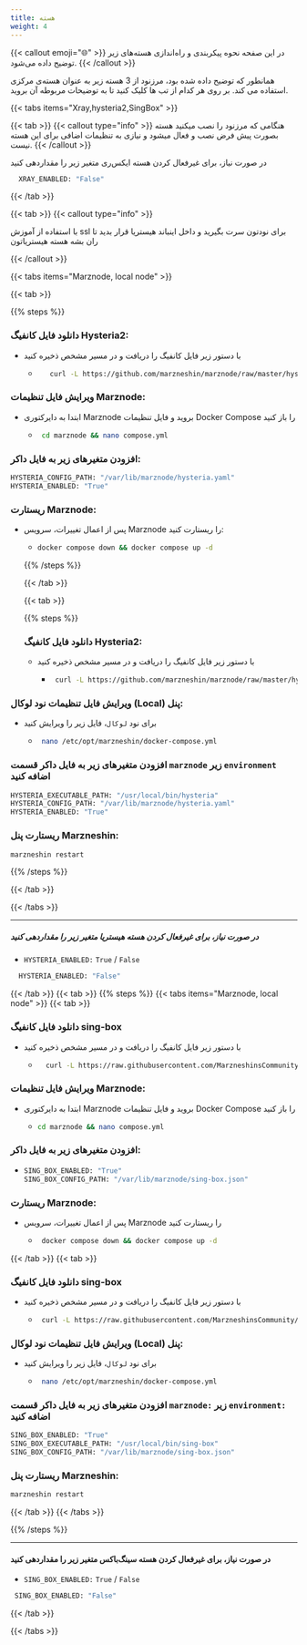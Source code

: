 ```yaml
---
title: هسته
weight: 4
---
```


{{< callout emoji="🌐" >}}
 در این صفحه نحوه پیکربندی و راه‌اندازی هسته‌های زیر توضیح داده می‌شود.
{{< /callout >}}

همانطور که توضیح داده شده بود، مرزنود از 3 هسته زیر به عنوان هسته‌ی مرکزی استفاده می کند.
بر روی هر کدام از تب ها کلیک کنید تا به توضیحات مربوطه آن بروید.

{{< tabs items="Xray,hysteria2,SingBox" >}}

{{< tab >}}
{{< callout type="info" >}}
  هنگامی که مرزنود را نصب میکنید هسته  بصورت پیش فرض نصب و فعال میشود و نیازی به تنظیمات اضافی برای این هسته نیست.
{{< /callout >}}


در صورت نیاز، برای غیرفعال کردن هسته ایکس‌ری متغیر زیر را مقداردهی کنید 

```bash
  XRAY_ENABLED: "False"
  ```
  {{< /tab >}}

  {{< tab >}}
{{< callout type="info" >}}

با استفاده از آموزش ssl برای نودتون سرت بگیرید و داخل اینباند هیستریا قرار بدید تا ران بشه هسته هیستریاتون

{{< /callout >}}

{{< tabs items="Marznode, local node" >}}

 {{< tab >}}

 {{% steps %}}

### دانلود فایل کانفیگ Hysteria2:
*  با دستور زیر فایل کانفیگ را دریافت و در مسیر مشخص ذخیره کنید
    - ```bash
         curl -L https://github.com/marzneshin/marznode/raw/master/hysteria.yaml > /var/lib/marznode/hysteria.yaml
       ```
### ویرایش فایل تنظیمات Marznode:
* ابتدا به دایرکتوری Marznode بروید و فایل تنظیمات Docker Compose را باز کنید
    - ```bash
       cd marznode && nano compose.yml
        ```

### افزودن متغیرهای زیر به فایل داکر:

  ```bash
HYSTERIA_CONFIG_PATH: "/var/lib/marznode/hysteria.yaml"  
HYSTERIA_ENABLED: "True"  
 ```

### ریستارت Marznode:
* پس از اعمال تغییرات، سرویس Marznode را ریستارت کنید:

    - ```bash
      docker compose down && docker compose up -d
      ```


  {{% /steps %}}

  {{< /tab >}}

  {{< tab >}}

  {{% steps %}}

  ### دانلود فایل کانفیگ Hysteria2:
  *  با دستور زیر فایل کانفیگ را دریافت و در مسیر مشخص ذخیره کنید
      - ```bash
         curl -L https://github.com/marzneshin/marznode/raw/master/hysteria.yaml > /var/lib/marznode/hysteria.yaml
          ```
  
### ویرایش فایل تنظیمات نود لوکال (Local) پنل:
* برای نود `لوکال`، فایل زیر را ویرایش کنید

    - ```bash
       nano /etc/opt/marzneshin/docker-compose.yml
        ```
### افزودن متغیرهای زیر به فایل داکر قسمت `marznode` زیر `environment` اضافه کنید 

```bash
HYSTERIA_EXECUTABLE_PATH: "/usr/local/bin/hysteria"
HYSTERIA_CONFIG_PATH: "/var/lib/marznode/hysteria.yaml"
HYSTERIA_ENABLED: "True"
```

### ریستارت پنل Marzneshin:

```bash
marzneshin restart
```

{{% /steps %}}

  {{< /tab >}}

 {{< /tabs >}}

___

##### در صورت نیاز، برای غیرفعال کردن هسته هیستریا متغیر زیر را مقداردهی کنید 

*  `HYSTERIA_ENABLED:` `True` / `False`

```bash
  HYSTERIA_ENABLED: "False"
  ```
  

  {{< /tab >}}
  {{< tab >}}
    {{% steps %}}
{{< tabs items="Marznode, local node" >}}
    {{< tab >}}
  ### دانلود فایل کانفیگ sing-box

  * با دستور زیر فایل کانفیگ را دریافت و در مسیر مشخص ذخیره کنید
    - ```bash
        curl -L https://raw.githubusercontent.com/MarzneshinsCommunity/files/refs/heads/main/sing-box.json > /var/lib/marznode/sing-box.json
        ```


  ### ویرایش فایل تنظیمات Marznode:
  
  * ابتدا به دایرکتوری Marznode بروید و فایل تنظیمات Docker Compose را باز کنید
      - ```bash
        cd marznode && nano compose.yml
          ```


### افزودن متغیرهای زیر به فایل داکر:
* ```bash
  SING_BOX_ENABLED: "True"
  SING_BOX_CONFIG_PATH: "/var/lib/marznode/sing-box.json"

   ```
### ریستارت Marznode:
* پس از اعمال تغییرات، سرویس Marznode را ریستارت کنید
    - ```bash
       docker compose down && docker compose up -d
        ```
{{< /tab >}}
{{< tab >}}

### دانلود فایل کانفیگ sing-box
* با دستور زیر فایل کانفیگ را دریافت و در مسیر مشخص ذخیره کنید

    - ```bash
       curl -L https://raw.githubusercontent.com/MarzneshinsCommunity/files/refs/heads/main/sing-box.json > /var/lib/marznode/sing-box.json
       ```

### ویرایش فایل تنظیمات نود لوکال (Local) پنل:
* برای نود `لوکال`، فایل زیر را ویرایش کنید
    - ```bash
       nano /etc/opt/marzneshin/docker-compose.yml
       ```
### افزودن متغیرهای زیر به فایل داکر قسمت `marznode:` زیر `environment:` اضافه کنید 

```bash
SING_BOX_ENABLED: "True"
SING_BOX_EXECUTABLE_PATH: "/usr/local/bin/sing-box"
SING_BOX_CONFIG_PATH: "/var/lib/marznode/sing-box.json"
```

### ریستارت پنل Marzneshin:
```bash
marzneshin restart
```

{{< /tab >}}
{{< /tabs >}}

{{% /steps %}}
___

#### در صورت نیاز، برای غیرفعال کردن هسته سینگ‌باکس متغیر زیر را مقداردهی کنید 
* `SING_BOX_ENABLED:` `True` / `False`
```bash
 SING_BOX_ENABLED: "False"
 ```



  
  {{< /tab >}}

{{< /tabs >}}

